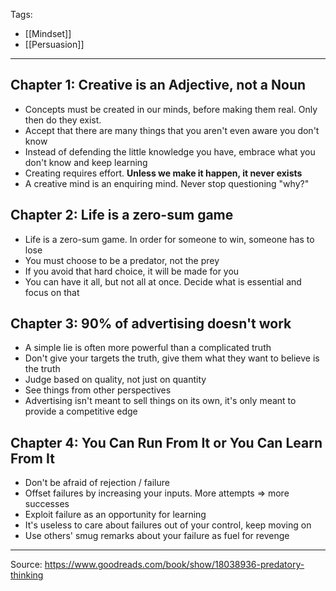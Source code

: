 Tags:
- [[Mindset]]
- [[Persuasion]]
---
## Chapter 1: Creative is an Adjective, not a Noun

- Concepts must be created in our minds, before making them real. Only then do they exist.
- Accept that there are many things that you aren't even aware you don't know
- Instead of defending the little knowledge you have, embrace what you don't know and keep learning
- Creating requires effort. **Unless we make it happen, it never exists**
- A creative mind is an enquiring mind. Never stop questioning "why?"

## Chapter 2: Life is a zero-sum game
- Life is a zero-sum game. In order for someone to win, someone has to lose
- You must choose to be a predator, not the prey
- If you avoid that hard choice, it will be made for you
- You can have it all, but not all at once. Decide what is essential and focus on that

## Chapter 3: 90% of advertising doesn't work
- A simple lie is often more powerful than a complicated truth
- Don't give your targets the truth, give them what they want to believe is the truth
- Judge based on quality, not just on quantity
- See things from other perspectives
- Advertising isn't meant to sell things on its own, it's only meant to provide a competitive edge

## Chapter 4: You Can Run From It or You Can Learn From It
- Don't be afraid of rejection / failure
- Offset failures by increasing your inputs. More attempts => more successes
- Exploit failure as an opportunity for learning
- It's useless to care about failures out of your control, keep moving on 
- Use others' smug remarks about your failure as fuel for revenge
---
Source: https://www.goodreads.com/book/show/18038936-predatory-thinking
